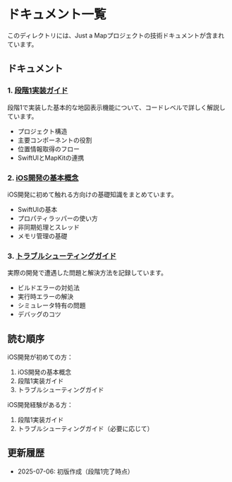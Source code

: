 # ドキュメント一覧

このディレクトリには、Just a Mapプロジェクトの技術ドキュメントが含まれています。

## ドキュメント

### 1. [段階1実装ガイド](stage1-implementation-guide.md)
段階1で実装した基本的な地図表示機能について、コードレベルで詳しく解説しています。
- プロジェクト構造
- 主要コンポーネントの役割
- 位置情報取得のフロー
- SwiftUIとMapKitの連携

### 2. [iOS開発の基本概念](ios-development-basics.md)
iOS開発に初めて触れる方向けの基礎知識をまとめています。
- SwiftUIの基本
- プロパティラッパーの使い方
- 非同期処理とスレッド
- メモリ管理の基礎

### 3. [トラブルシューティングガイド](troubleshooting-guide.md)
実際の開発で遭遇した問題と解決方法を記録しています。
- ビルドエラーの対処法
- 実行時エラーの解決
- シミュレータ特有の問題
- デバッグのコツ

## 読む順序

iOS開発が初めての方：
1. iOS開発の基本概念
2. 段階1実装ガイド
3. トラブルシューティングガイド

iOS開発経験がある方：
1. 段階1実装ガイド
2. トラブルシューティングガイド（必要に応じて）

## 更新履歴

- 2025-07-06: 初版作成（段階1完了時点）